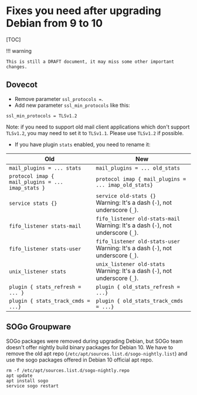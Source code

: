 # Fixes you need after upgrading Debian from 9 to 10

[TOC]

!!! warning

    This is still a DRAFT document, it may miss some other important changes.

## Dovecot

* Remove parameter `ssl_protocols =`.
* Add new parameter `ssl_min_protocols` like this:

```
ssl_min_protocols = TLSv1.2
```

Note: if you need to support old mail client applications which don't support
`TLSv1.2`, you may need to set it to `TLSv1.1`. Please use `TLSv1.2` if possible.

* If you have plugin `stats` enabled, you need to rename it:

Old | New
---|---
`mail_plugins = ... stats` | `mail_plugins = ... old_stats`
`protocol imap { mail_plugins = ... imap_stats }` | `protocol imap { mail_plugins = ... imap_old_stats}`
`service stats {}` | `service old-stats {}`<br/>Warning: It's a dash (`-`), not underscore (`_`).
`fifo_listener stats-mail` | `fifo_listener old-stats-mail`<br/>Warning: It's a dash (`-`), not underscore (`_`).
`fifo_listener stats-user` | `fifo_listener old-stats-user`<br/>Warning: It's a dash (`-`), not underscore (`_`).
`unix_listener stats` | `unix_listener old-stats`<br/>Warning: It's a dash (`-`), not underscore (`_`).
`plugin { stats_refresh = ... }` | `plugin { old_stats_refresh = ...}`
`plugin { stats_track_cmds = ...}` | `plugin { old_stats_track_cmds = ...}`

## SOGo Groupware

SOGo packages were removed during upgrading Debian, but SOGo team doesn't
offer nightly build binary packages for Debian 10. We have to remove the
old apt repo (`/etc/apt/sources.list.d/sogo-nightly.list`) and use the sogo
packages offered in Debian 10 official apt repo.

```
rm -f /etc/apt/sources.list.d/sogo-nightly.repo
apt update
apt install sogo
service sogo restart
```
